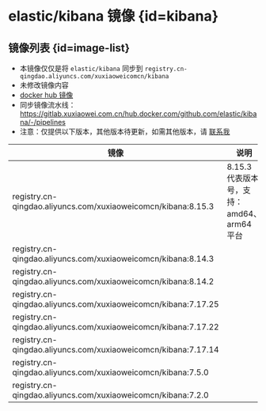 # elastic/kibana 镜像 {id=kibana}

## 镜像列表 {id=image-list}

- 本镜像仅仅是将 `elastic/kibana` 同步到 `registry.cn-qingdao.aliyuncs.com/xuxiaoweicomcn/kibana`
- 未修改镜像内容
- [docker hub 镜像](https://hub.docker.com/r/elastic/kibana)
- 同步镜像流水线：https://gitlab.xuxiaowei.com.cn/hub.docker.com/github.com/elastic/kibana/-/pipelines
- 注意：仅提供以下版本，其他版本待更新，如需其他版本，请 [联系我](../../../guide/website.md)

| 镜像                                                             | 说明                             |
|----------------------------------------------------------------|--------------------------------|
| registry.cn-qingdao.aliyuncs.com/xuxiaoweicomcn/kibana:8.15.3  | 8.15.3 代表版本号，支持：amd64、arm64 平台 |
| registry.cn-qingdao.aliyuncs.com/xuxiaoweicomcn/kibana:8.14.3  |                                |
| registry.cn-qingdao.aliyuncs.com/xuxiaoweicomcn/kibana:8.14.2  |                                |
| registry.cn-qingdao.aliyuncs.com/xuxiaoweicomcn/kibana:7.17.25 |                                |
| registry.cn-qingdao.aliyuncs.com/xuxiaoweicomcn/kibana:7.17.22 |                                |
| registry.cn-qingdao.aliyuncs.com/xuxiaoweicomcn/kibana:7.17.14 |                                |
| registry.cn-qingdao.aliyuncs.com/xuxiaoweicomcn/kibana:7.5.0   |                                |
| registry.cn-qingdao.aliyuncs.com/xuxiaoweicomcn/kibana:7.2.0   |                                |

<style>

._image_registry_cn-qingdao_aliyuncs_com_xuxiaoweicomcn_kibana table tr th:nth-child(1), 
._image_registry_cn-qingdao_aliyuncs_com_xuxiaoweicomcn_kibana table tr td:nth-child(1) {
    min-width: 455px;
}

._image_registry_cn-qingdao_aliyuncs_com_xuxiaoweicomcn_kibana table tr th:nth-child(2), 
._image_registry_cn-qingdao_aliyuncs_com_xuxiaoweicomcn_kibana table tr td:nth-child(2) {
    min-width: 280px;
}

</style>